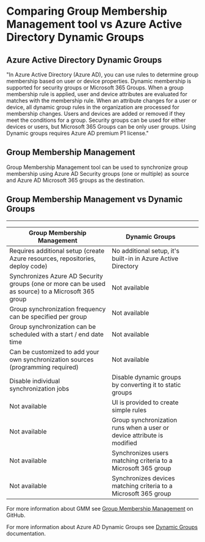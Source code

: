 # Comparing Group Membership Management tool vs Azure Active Directory Dynamic Groups

## Azure Active Directory Dynamic Groups

"In Azure Active Directory (Azure AD), you can use rules to determine group membership based on user or device properties. Dynamic membership is supported for security groups or Microsoft 365 Groups. When a group membership rule is applied, user and device attributes are evaluated for matches with the membership rule. When an attribute changes for a user or device, all dynamic group rules in the organization are processed for membership changes. Users and devices are added or removed if they meet the conditions for a group. Security groups can be used for either devices or users, but Microsoft 365 Groups can be only user groups. Using Dynamic groups requires Azure AD premium P1 license."

## Group Membership Management

Group Membership Management tool can be used to synchronize group membership using Azure AD Security groups (one or multiple) as source and Azure AD Microsoft 365 groups as the destination.

## Group Membership Management vs Dynamic Groups
---

| Group Membership Management                                                                        | Dynamic Groups                                                         |     |
| -------------------------------------------------------------------------------------------------- | ---------------------------------------------------------------------- | --- |
| Requires additional setup (create Azure resources, repositories, deploy code)                      | No additional setup, it's built-in in Azure Active Directory           |
| Synchronizes Azure AD Security groups (one or more can be used as source) to a Microsoft 365 group | Not available                                                          |
| Group synchronization frequency can be specified per group                                         | Not available                                                          |
| Group synchronization can be scheduled with a start / end date time                                | Not available                                                          |
| Can be customized to add your own synchronization sources (programming required)                   | Not available                                                          |
| Disable individual synchronization jobs                                                            | Disable dynamic groups by converting it to static groups               |
| Not available                                                                                      | UI is provided to create simple rules                                  |
| Not available                                                                                      | Group synchronization runs when a user or device attribute is modified |
| Not available                                                                                      | Synchronizes users matching criteria to a Microsoft 365 group          |
| Not available                                                                                      | Synchronizes devices matching criteria to a Microsoft 365 group        |

For more information about GMM see [Group Membership Management](https://github.com/microsoftgraph/group-membership-management) on GitHub.

For more information about Azure AD Dynamic Groups see [Dynamic Groups](https://docs.microsoft.com/en-us/azure/active-directory/enterprise-users/groups-create-rule) documentation.
